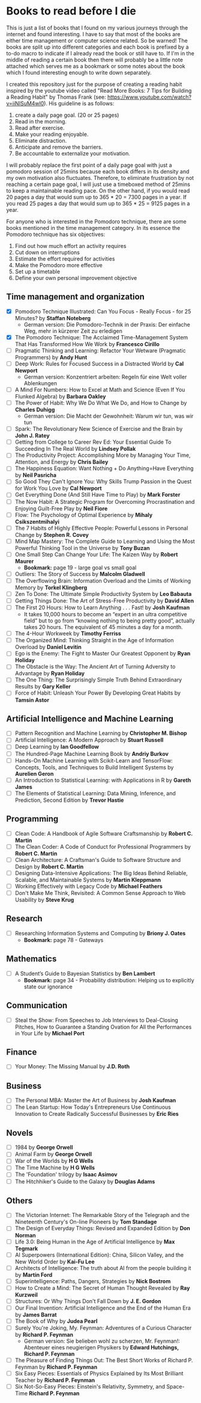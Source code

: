 # Books to read before I die

This is just a list of books that I found on my various journeys through the internet and found interesting. I have to say that most of the books are either time management or computer science related. So be warned!
The books are split up into different categories and each book is prefixed by a to-do macro to indicate if I already read the book or still have to.
If I'm in the middle of reading a certain book then there will probably be a little note attached which serves me as a bookmark or some notes about the book which I found interesting enough to write down separately.

I created this repository just for the purpose of creating a reading habit inspired by the youtube video called "Read More Books: 7 Tips for Building a Reading Habit" by Thomas Frank (see: https://www.youtube.com/watch?v=iiNISuM4wl0). His guideline is as follows:

1. create a daily page goal. (20 or 25 pages)
2. Read in the morning.
3. Read after exercise.
4. Make your reading enjoyable.
5. Eliminate distraction.
6. Anticipate and remove the barriers.
7. Be accountable to externalize your motivation.

I will probably replace the first point of a daily page goal with just a pomodoro session of 25mins because each book differs in its density and my own motivation also fluctuates. Therefore, to eliminate frustration by not reaching a certain page goal, I will just use a timeboxed method of 25mins to keep a maintainable reading pace.
On the other hand, if you would read 20 pages a day that would sum up to 365 * 20 = 7300 pages in a year. If you read 25 pages a day that would sum up to 365 * 25 = 9125 pages in a year.

For anyone who is interested in the Pomodoro technique, there are some books mentioned in the time management category. In its essence the Pomodoro technique has six objectives:

1. Find out how much effort an activity requires
2. Cut down on interruptions
3. Estimate the effort required for activities
4. Make the Pomodoro more effective
5. Set up a timetable
6. Define your own personal improvement objective



## Time management and organization

- [x] Pomodoro Technique Illustrated: Can You Focus - Really Focus - for 25 Minutes? by **Staffan Noteberg**
	* German version: Die Pomodoro-Technik in der Praxis: Der einfache Weg, mehr in kürzerer Zeit zu erledigen
- [x] The Pomodoro Technique: The Acclaimed Time-Management System That Has Transformed How We Work by **Francesco Cirillo**
- [ ] Pragmatic Thinking and Learning: Refactor Your Wetware (Pragmatic Programmers) by **Andy Hunt**
- [ ] Deep Work: Rules for Focused Success in a Distracted World by **Cal Newport**
	* German version: Konzentriert arbeiten: Regeln für eine Welt voller Ablenkungen
- [ ] A Mind For Numbers: How to Excel at Math and Science (Even If You Flunked Algebra) by **Barbara Oakley**
- [ ] The Power of Habit: Why We Do What We Do, and How to Change by **Charles Duhigg**
	* German version: Die Macht der Gewohnheit: Warum wir tun, was wir tun
- [ ] Spark: The Revolutionary New Science of Exercise and the Brain by **John J. Ratey**
- [ ] Getting from College to Career Rev Ed: Your Essential Guide To Succeeding In The Real World by **Lindsey Pollak**
- [ ] The Productivity Project: Accomplishing More by Managing Your Time, Attention, and Energy by **Chris Bailey**
- [ ] The Happiness Equation: Want Nothing + Do Anything=Have Everything by **Neil Pasricha**
- [ ] So Good They Can't Ignore You: Why Skills Trump Passion in the Quest for Work You Love by **Cal Newport**
- [ ] Get Everything Done (And Still Have Time to Play) by **Mark Forster**
- [ ] The Now Habit: A Strategic Program for Overcoming Procrastination and Enjoying Guilt-Free Play by **Neil Fiore**
- [ ] Flow: The Psychology of Optimal Experience by **Mihaly Csikszentmihalyi**
- [ ] The 7 Habits of Highly Effective People: Powerful Lessons in Personal Change by **Stephen R. Covey**
- [ ] Mind Map Mastery: The Complete Guide to Learning and Using the Most Powerful Thinking Tool in the Universe by **Tony Buzan**
- [ ] One Small Step Can Change Your Life: The Kaizen Way by **Robert Maurer**
	* **Bookmark:** page 19 - large goal vs small goal
- [ ] Outliers: The Story of Success by **Malcolm Gladwell**
- [ ] The Overflowing Brain: Information Overload and the Limits of Working Memory by **Torkel Klingberg**
- [ ] Zen To Done: The Ultimate Simple Productivity System by **Leo Babauta**
- [ ] Getting Things Done: The Art of Stress-Free Productivity by **David Allen**
- [ ] The First 20 Hours: How to Learn Anything . . . Fast! by **Josh Kaufman**
	* It takes 10,000 hours to become an “expert in an ultra competitive field” but to go from “knowing nothing to being pretty good”, actually takes 20 hours. The equivalent of 45 minutes a day for a month.
- [ ] The 4-Hour Workweek by **Timothy Ferriss**
- [ ] The Organized Mind: Thinking Straight in the Age of Information Overload by **Daniel Levitin**
- [ ] Ego is the Enemy: The Fight to Master Our Greatest Opponent by **Ryan Holiday**
- [ ] The Obstacle is the Way: The Ancient Art of Turning Adversity to Advantage by **Ryan Holiday**
- [ ] The One Thing: The Surprisingly Simple Truth Behind Extraordinary Results by **Gary Keller**
- [ ] Force of Habit: Unleash Your Power By Developing Great Habits by **Tamsin Astor**

## Artificial Intelligence and Machine Learning

- [ ] Pattern Recognition and Machine Learning by **Christopher M. Bishop**
- [ ] Artificial Intelligence: A Modern Approach by **Stuart Russell**
- [ ] Deep Learning by **Ian Goodfellow**
- [ ] The Hundred-Page Machine Learning Book by **Andriy Burkov**
- [ ] Hands-On Machine Learning with Scikit-Learn and TensorFlow: Concepts, Tools, and Techniques to Build Intelligent Systems by **Aurelien Geron**
- [ ] An Introduction to Statistical Learning: with Applications in R by **Gareth James**
- [ ] The Elements of Statistical Learning: Data Mining, Inference, and Prediction, Second Edition by **Trevor Hastie** 

## Programming

- [ ] Clean Code: A Handbook of Agile Software Craftsmanship by **Robert C. Martin**
- [ ] The Clean Coder: A Code of Conduct for Professional Programmers by **Robert C. Martin**
- [ ] Clean Architecture: A Craftsman's Guide to Software Structure and Design by **Robert C. Martin**
- [ ] Designing Data-Intensive Applications: The Big Ideas Behind Reliable, Scalable, and Maintainable Systems by **Martin Kleppmann**
- [ ] Working Effectively with Legacy Code by **Michael Feathers**
- [ ] Don't Make Me Think, Revisited: A Common Sense Approach to Web Usability by **Steve Krug**

## Research

- [ ] Researching Information Systems and Computing by **Briony J. Oates**
	* **Bookmark:** page 78 - Gateways

## Mathematics

- [ ] A Student’s Guide to Bayesian Statistics by **Ben Lambert**
	* **Bookmark:** page 34 - Probability distribution: Helping us to explicitly state our ignorance

## Communication

- [ ] Steal the Show: From Speeches to Job Interviews to Deal-Closing Pitches, How to Guarantee a Standing Ovation for All the Performances in Your Life by **Michael Port**

## Finance

- [ ] Your Money: The Missing Manual by **J.D. Roth**

## Business

- [ ] The Personal MBA: Master the Art of Business by **Josh Kaufman**
- [ ] The Lean Startup: How Today's Entrepreneurs Use Continuous Innovation to Create Radically Successful Businesses by **Eric Ries**

## Novels

- [ ] 1984 by **George Orwell**
- [ ] Animal Farm by **George Orwell**
- [ ] War of the Worlds by **H G Wells**
- [ ] The Time Machine by **H G Wells**
- [ ] The 'Foundation' trilogy by **Isaac Asimov**
- [ ] The Hitchhiker's Guide to the Galaxy by **Douglas Adams**

## Others

- [ ] The Victorian Internet: The Remarkable Story of the Telegraph and the Nineteenth Century's On-line Pioneers by **Tom Standage**
- [ ] The Design of Everyday Things: Revised and Expanded Edition by **Don Norman**
- [ ] Life 3.0: Being Human in the Age of Artificial Intelligence by **Max Tegmark**
- [ ] AI Superpowers (International Edition): China, Silicon Valley, and the New World Order by **Kai-Fu Lee** 
- [ ] Architects of Intelligence: The truth about AI from the people building it by **Martin Ford**
- [ ] Superintelligence: Paths, Dangers, Strategies by **Nick Bostrom**
- [ ] How to Create a Mind: The Secret of Human Thought Revealed by **Ray Kurzweil**
- [ ] Structures: Or Why Things Don't Fall Down by **J. E. Gordon**
- [ ] Our Final Invention: Artificial Intelligence and the End of the Human Era by **James Barrat**
- [ ] The Book of Why by **Judea Pearl**
- [ ] Surely You're Joking, My. Feynman: Adventures of a Curious Character by **Richard P. Feynman**
	* German version: Sie belieben wohl zu scherzen, Mr. Feynman!: Abenteuer eines neugierigen Physikers by **Edward Hutchings, Richard P. Feynman**
- [ ] The Pleasure of Finding Things Out: The Best Short Works of Richard P. Feynman by **Richard P. Feynman**
- [ ] Six Easy Pieces: Essentials of Physics Explained by Its Most Brilliant Teacher by **Richard P. Feynman**
- [ ] Six Not-So-Easy Pieces: Einstein's Relativity, Symmetry, and Space-Time **Richard P. Feynman**